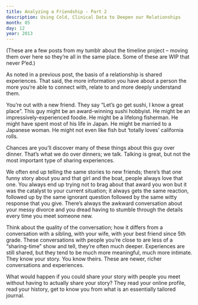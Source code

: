 ```yaml
---
title: Analyzing a Friendship - Part 2
description: Using Cold, Clinical Data to Deepen our Relationships
month: 05
day: 12
year: 2013
---
```

(These are a few posts from my tumblr about the timeline project – moving them over here so they’re all in the same place. Some of these are WIP that never P’ed.)

As noted in a previous post, the basis of a relationship is shared experiences.
That said, the more information you have about a person the more you’re able to connect with, relate to and more deeply understand them.

You’re out with a new friend. They say “Let’s go get sushi, I know a great place”. This guy might be an award-winning sushi hobbyist. He might be an impressively-experienced foodie. He might be a lifelong fisherman. He might have spent most of his life in Japan. He might be married to a Japanese woman. He might not even like fish but ‘totally loves’ california rolls.

Chances are you’ll discover many of these things about this guy over dinner. That’s what we do over dinners; we talk. Talking is great, but not the most important type of sharing experiences.

We often end up telling the same stories to new friends; there’s that one funny story about you and that girl and the boat, people always love that one.
You always end up trying not to brag about that award you won but it was the catalyst to your current situation; it always gets the same reaction, followed up by the same ignorant question followed by the same witty response that you give.
There’s always the awkward conversation about your messy divorce and you dread having to stumble through the details every time you meet someone new.

Think about the quality of the conversation; how it differs from a conversation with a sibling, with your wife, with your best friend since 5th grade.
These conversations with people you’re close to are less of a “sharing-time” show and tell, they’re often much deeper. Experiences are still shared, but they tend to be much more meaningful, much more intimate.
They know your story. You know theirs.
These are newer, richer conversations and experiences.

What would happen if you could share your story with people you meet without having to actually share your story? They read your online profile, read your history, get to know you from what is an essentially tailored journal.